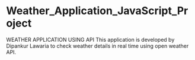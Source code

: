 # Weather_Application_JavaScript_Project
WEATHER APPLICATION USING API
This application is developed by Dipankur Lawaria to check weather details in real time using open weather API.
